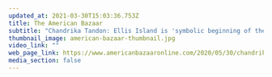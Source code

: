 ```yaml
---
updated_at: 2021-03-30T15:03:36.753Z
title: The American Bazaar
subtitle: "Chandrika Tandon: Ellis Island is 'symbolic beginning of the American Dream'"
thumbnail_image: american-bazaar-thumbnail.jpg
video_link: ""
web_page_link: https://www.americanbazaaronline.com/2020/05/30/chandrika-tandon-ellis-island-is-symbolic-beginning-of-the-american-dream-441285/
media_section: false
---
```

